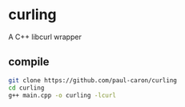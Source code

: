 # curling
A C++ libcurl wrapper

## compile
```sh
git clone https://github.com/paul-caron/curling
cd curling
g++ main.cpp -o curling -lcurl
```

